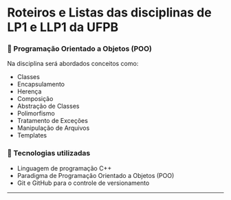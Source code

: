 # Roteiros e Listas das disciplinas de LP1 e LLP1 da UFPB

### :page_facing_up: Programação Orientado a Objetos (POO)
Na disciplina será abordados conceitos como:
- Classes
- Encapsulamento
- Herença
- Composição
- Abstração de Classes
- Polimorfismo
- Tratamento de Exceções
- Manipulação de Arquivos
- Templates

### :page_facing_up: Tecnologias utilizadas
- Linguagem de programação C++
- Paradigma de Programação Orientado a Objetos (POO)
- Git e GitHub para o controle de versionamento

---
